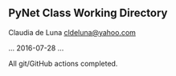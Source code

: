 ## PyNet Class Working Directory
Claudia de Luna
cldeluna@yahoo.com

... 
2016-07-28
...

All git/GitHub actions completed.
